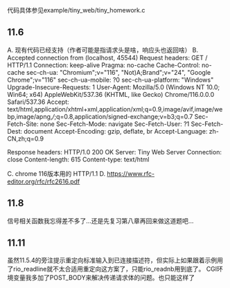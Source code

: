 代码具体参见example/tiny_web/tiny_homework.c

## 11.6
A. 现有代码已经支持（作者可能是指请求头是啥，响应头也返回啥）
B. 
Accepted connection from (localhost, 45544)
Request headers: 
GET / HTTP/1.1
Connection: keep-alive
Pragma: no-cache
Cache-Control: no-cache
sec-ch-ua: "Chromium";v="116", "Not)A;Brand";v="24", "Google Chrome";v="116"
sec-ch-ua-mobile: ?0
sec-ch-ua-platform: "Windows"
Upgrade-Insecure-Requests: 1
User-Agent: Mozilla/5.0 (Windows NT 10.0; Win64; x64) AppleWebKit/537.36 (KHTML, like Gecko) Chrome/116.0.0.0 Safari/537.36
Accept: text/html,application/xhtml+xml,application/xml;q=0.9,image/avif,image/webp,image/apng,*/*;q=0.8,application/signed-exchange;v=b3;q=0.7
Sec-Fetch-Site: none
Sec-Fetch-Mode: navigate
Sec-Fetch-User: ?1
Sec-Fetch-Dest: document
Accept-Encoding: gzip, deflate, br
Accept-Language: zh-CN,zh;q=0.9

Response headers: 
HTTP/1.0 200 OK
Server: Tiny Web Server
Connection: close
Content-length: 615
Content-type: text/html

C. chrome 116版本用的 HTTP/1.1
D. https://www.rfc-editor.org/rfc/rfc2616.pdf

## 11.8
信号相关函数我忘得差不多了...还是先复习第八章再回来做这道题吧...

## 11.11
虽然11.5.4的旁注提示重定向标准输入到已连接描述符，但实际上如果跟着示例用了rio_readline就不太合适用重定向这方案了，只能rio_readnb用到底了。
CGI环境变量我多加了POST_BODY来解决传递请求体的问题。也只能这样了
